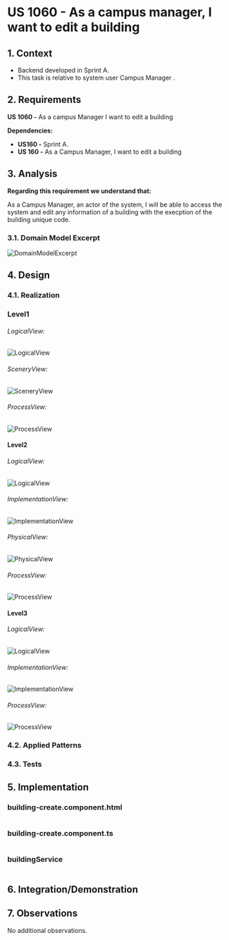 # US 1060 - As a campus manager, I want to edit a building 

## 1. Context

* Backend developed in Sprint A.
* This task is relative to system user Campus Manager .

## 2. Requirements

**US 1060 -** As a campus Manager I want to edit a building 

**Dependencies:**
- **US160  -** Sprint A.
- **US 160 -** As a Campus Manager, I want to edit a building

## 3. Analysis

**Regarding this requirement we understand that:**

As a Campus Manager, an actor of the system, I will be able to access the system and edit any information
of a building with the execption of the building unique code.


### 3.1. Domain Model Excerpt
![DomainModelExcerpt](Diagrams/DomainModelExcerpt.svg)


## 4. Design

### 4.1. Realization

### Level1
###### LogicalView:
![LogicalView](Diagrams/Level1/LogicalView.svg)

###### SceneryView:
![SceneryView](Diagrams/Level1/SceneryView.svg)

###### ProcessView:
![ProcessView](Diagrams/Level1/ProcessView.svg)

#### Level2

###### LogicalView:

![LogicalView](Diagrams/Level2/LogicalView.svg)

###### ImplementationView:
![ImplementationView](Diagrams/Level2/ImplementationView.svg)

###### PhysicalView:
![PhysicalView](Diagrams/Level2/PhysicalView.svg)

###### ProcessView:
![ProcessView](Diagrams/Level2/ProcessView.svg)

#### Level3
###### LogicalView:
![LogicalView](Diagrams/Level3/LogicalView.svg)

###### ImplementationView:
![ImplementationView](Diagrams/Level3/ImplementationView.svg)

###### ProcessView:
![ProcessView](Diagrams/Level3/ProcessView.svg)


### 4.2. Applied Patterns


### 4.3. Tests

## 5. Implementation

### building-create.component.html

```html

```

### building-create.component.ts

```typescript

```

### buildingService

```typescript

```

## 6. Integration/Demonstration

## 7. Observations

No additional observations.
